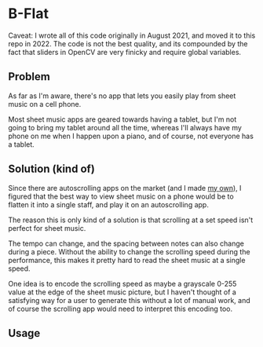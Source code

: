 # B-Flat

Caveat: I wrote all of this code originally in August 2021, and moved it to this repo in 2022.
The code is not the best quality, and its compounded by the fact that sliders in OpenCV 
are very finicky and require global variables. 

## Problem
As far as I'm aware, there's no app that lets you easily play 
from sheet music on a cell phone.

Most sheet music apps are geared towards having a tablet, but I'm not going to bring my tablet around
all the time, whereas I'll always have my phone on me when I happen upon a piano, and of course, not everyone
has a tablet. 

## Solution (kind of)
Since there are autoscrolling apps on the market (and I made [my own](https://play.google.com/store/apps/details?id=com.kevinlinxc.guitarautoscroll&pli=1)),
I figured that the best way to view sheet music on a phone would be to flatten it into a single staff, and play it on an 
autoscrolling app.

The reason this is only kind of a solution is that scrolling at a set speed isn't perfect for sheet music.

The tempo can change, and the spacing between notes can also change during a piece. Without the ability to change
the scrolling speed during the performance, this makes it pretty hard to read the sheet music at a single speed.

One idea is to encode the scrolling speed as maybe a grayscale 0-255 value at the edge of the sheet music picture,
but I haven't thought of a satisfying way for a user to generate this without a lot of manual work, and of course
the scrolling app would need to interpret this encoding too.

## Usage
